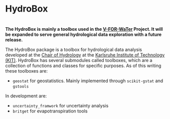 # HydroBox

#
**The HydroBox is mainly a toolbox used in the [V-FOR-WaTer](https://vforwater.de) Project. It will be expanded to
serve general hydrological data exploration with a future release.**

The HydroBox package is a toolbox for hydrological data analysis developed at the
[Chair of Hydrology](https://hyd.iwg.kit.edu/english/index.php) at the
[Karlsruhe Institute of Technology (KIT)](https://kit.edu/english/index.php).
HydroBox has several submodules called toolboxes, which are a collection of functions and classes for specific purposes.
As of this writing these toolboxes are:

* `geostat` for geostatistics. Mainly implemented through `scikit-gstat` and `gstools`

In development are:

* `uncertainty_framwork` for uncertainty analysis
* `britget` for evapotranspiration tools
